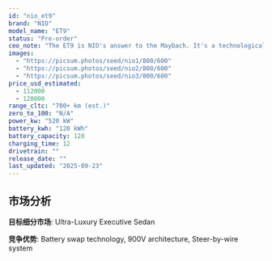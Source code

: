 ```yaml
---
id: "nio_et9"
brand: "NIO"
model_name: "ET9"
status: "Pre-order"
ceo_note: "The ET9 is NIO's answer to the Maybach. It's a technological flagship designed to showcase everything they can do, from the 900V architecture to the steer-by-wire system. Its success won't be in volume, but in elevating the brand's image globally."
images:
  - "https://picsum.photos/seed/nio1/800/600"
  - "https://picsum.photos/seed/nio2/800/600"
  - "https://picsum.photos/seed/nio3/800/600"
price_usd_estimated:
  - 112000
  - 120000
range_cltc: "700+ km (est.)"
zero_to_100: "N/A"
power_kw: "520 kW"
battery_kwh: "120 kWh"
battery_capacity: 120
charging_time: 12
drivetrain: ""
release_date: ""
last_updated: "2025-09-23"
---
```




## 市场分析

**目标细分市场**: Ultra-Luxury Executive Sedan

**竞争优势**: Battery swap technology, 900V architecture, Steer-by-wire system


